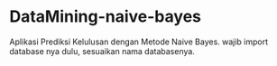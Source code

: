# DataMining-naive-bayes

Aplikasi Prediksi Kelulusan dengan Metode Naive Bayes.
wajib import database nya dulu, sesuaikan nama databasenya.
